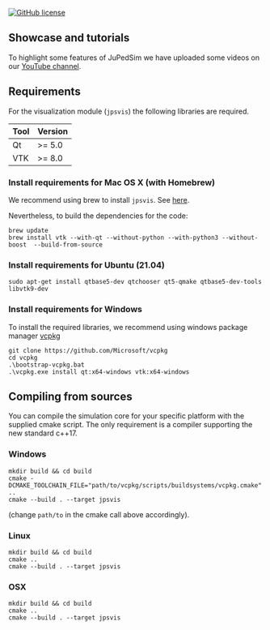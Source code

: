 [![GitHub license](https://img.shields.io/badge/license-GPL-blue.svg)](https://raw.githubusercontent.com/JuPedSim/jpsvis/master/LICENSE)


## Showcase and tutorials

To highlight some features of JuPedSim we have uploaded some videos on our [YouTube channel](https://www.youtube.com/channel/UCKS8w8CUClHEeN4K1SUSMBA).

## Requirements
For the visualization module (`jpsvis`) the following libraries are required.

| Tool     | Version  |
| ----------- | -------- |
| Qt          |   >= 5.0 |
| VTK         |   >= 8.0 |

### Install requirements for Mac OS X (with Homebrew)
We recommend using brew to install `jpsvis`. See [here](https://github.com/JuPedSim/homebrew-jps).

Nevertheless, to build the dependencies for the code:

```
brew update
brew install vtk --with-qt --without-python --with-python3 --without-boost  --build-from-source
```

### Install requirements for Ubuntu (21.04)

```
sudo apt-get install qtbase5-dev qtchooser qt5-qmake qtbase5-dev-tools libvtk9-dev
```

### Install requirements for Windows

To install the required libraries, we recommend using windows package manager [vcpkg](https://github.com/Microsoft/vcpkg)

```
git clone https://github.com/Microsoft/vcpkg
cd vcpkg
.\bootstrap-vcpkg.bat
.\vcpkg.exe install qt:x64-windows vtk:x64-windows
```

## Compiling from sources

You can compile the simulation core for your specific platform with the supplied cmake script.
The only requirement is a compiler supporting the new standard c++17.

### Windows
```
mkdir build && cd build
cmake -DCMAKE_TOOLCHAIN_FILE="path/to/vcpkg/scripts/buildsystems/vcpkg.cmake" ..
cmake --build . --target jpsvis
```

(change `path/to` in the cmake call above accordingly).

### Linux
```
mkdir build && cd build
cmake ..
cmake --build . --target jpsvis
```
### OSX
```
mkdir build && cd build
cmake ..
cmake --build . --target jpsvis
```
